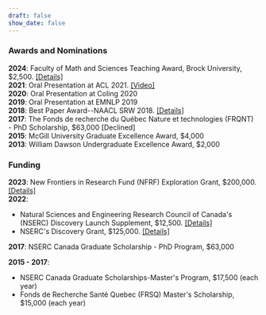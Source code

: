 ```yaml
---
draft: false
show_date: false
---
```


### Awards and Nominations

**2024**: Faculty of Math and Sciences Teaching Award, Brock University, $2,500. [[Details]](https://brocku.ca/brock-news/2024/06/math-and-science-awards-recognize-teaching-research-excellence/)  
**2021**: Oral Presentation at ACL 2021. [[Video]](https://aclanthology.org/2021.acl-long.553.mp4)  
**2020**: Oral Presentation at Coling 2020  
**2019**: Oral Presentation at EMNLP 2019  
**2018**: Best Paper Award--NAACL SRW 2018. [[Details]](https://x.com/naacl_srw_2018/status/1003050917787136005)  
**2017**: The Fonds de recherche du Québec Nature et technologies (FRQNT) - PhD Scholarship, $63,000 [Declined]  
**2015**: McGill University Graduate Excellence Award, $4,000  
**2013**: William Dawson Undergraduate Excellence Award, $2,000  

### Funding

**2023**: New Frontiers in Research Fund (NFRF) Exploration Grant, $200,000. [[Details]](https://www.sshrc-crsh.gc.ca/funding-financement/nfrf-fnfr/exploration/2022/award_recipients-titulaires_subvention-eng.aspx)  
**2022**:
- Natural Sciences and Engineering Research Council of Canada's (NSERC) Discovery Launch Supplement, $12,500. [[Details]](https://www.nserc-crsng.gc.ca/NSERC-CRSNG/FundingDecisions-DecisionsFinancement/ResearchGrants-SubventionsDeRecherche/ResultsGSCDetail-ResultatsCSSDetails_eng.asp?Year=2022&GSC=1507)  
- NSERC's Discovery Grant, $125,000. [[Details]](https://www.nserc-crsng.gc.ca/NSERC-CRSNG/FundingDecisions-DecisionsFinancement/ResearchGrants-SubventionsDeRecherche/ResultsGSCDetail-ResultatsCSSDetails_eng.asp?Year=2022&GSC=1507)  

**2017**:  NSERC Canada Graduate Scholarship - PhD Program, $63,000  
 
**2015 - 2017**: 
- NSERC Canada Graduate Scholarships-Master's Program, $17,500 (each year)
- Fonds de Recherche Santé Quebec (FRSQ) Master's Scholarship, $15,000 (each year)